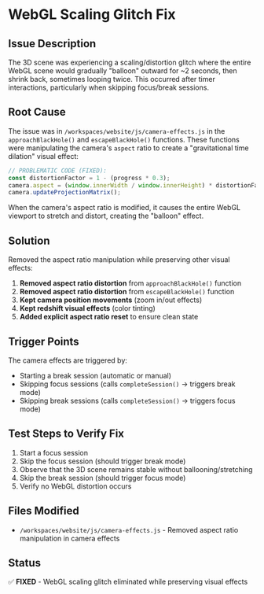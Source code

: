 # WebGL Scaling Glitch Fix

## Issue Description
The 3D scene was experiencing a scaling/distortion glitch where the entire WebGL scene would gradually "balloon" outward for ~2 seconds, then shrink back, sometimes looping twice. This occurred after timer interactions, particularly when skipping focus/break sessions.

## Root Cause
The issue was in `/workspaces/website/js/camera-effects.js` in the `approachBlackHole()` and `escapeBlackHole()` functions. These functions were manipulating the camera's `aspect` ratio to create a "gravitational time dilation" visual effect:

```javascript
// PROBLEMATIC CODE (FIXED):
const distortionFactor = 1 - (progress * 0.3);
camera.aspect = (window.innerWidth / window.innerHeight) * distortionFactor;
camera.updateProjectionMatrix();
```

When the camera's aspect ratio is modified, it causes the entire WebGL viewport to stretch and distort, creating the "balloon" effect.

## Solution
Removed the aspect ratio manipulation while preserving other visual effects:

1. **Removed aspect ratio distortion** from `approachBlackHole()` function
2. **Removed aspect ratio distortion** from `escapeBlackHole()` function  
3. **Kept camera position movements** (zoom in/out effects)
4. **Kept redshift visual effects** (color tinting)
5. **Added explicit aspect ratio reset** to ensure clean state

## Trigger Points
The camera effects are triggered by:
- Starting a break session (automatic or manual)
- Skipping focus sessions (calls `completeSession()` → triggers break mode)
- Skipping break sessions (calls `completeSession()` → triggers focus mode)

## Test Steps to Verify Fix
1. Start a focus session
2. Skip the focus session (should trigger break mode)
3. Observe that the 3D scene remains stable without ballooning/stretching
4. Skip the break session (should trigger focus mode)
5. Verify no WebGL distortion occurs

## Files Modified
- `/workspaces/website/js/camera-effects.js` - Removed aspect ratio manipulation in camera effects

## Status
✅ **FIXED** - WebGL scaling glitch eliminated while preserving visual effects
